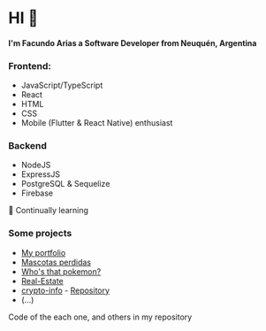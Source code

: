 # HI 🌝
#### I'm Facundo Arias a Software Developer from Neuquén, Argentina

### Frontend:
* JavaScript/TypeScript
* React
* HTML
* CSS
* Mobile (Flutter & React Native) enthusiast

### Backend 
* NodeJS
* ExpressJS
* PostgreSQL & Sequelize
* Firebase


🌱 Continually learning


### Some projects
* [My portfolio](https://facuariasl.vercel.app)
* [Mascotas perdidas](https://pawer.org)
* [Who's that pokemon?](https://pokemon-who.vercel.app/)
* [Real-Estate](https://realestate-properties.vercel.app/)
* [crypto-info](https://cryptodata001.netlify.app) - [Repository](https://github.com/facuariasla/crypto-info)
* (...)

Code of the each one, and others in my repository


<!--

![GitHub Stats](https://github-readme-stats.vercel.app/api?username=facuariasla&theme=radical)


**facuariasla/facuariasla** is a ✨ _special_ ✨ repository because its `README.md` (this file) appears on your GitHub profile.

Here are some ideas to get you started:

- 🌱 I’m currently learning 
- 👯 I’m looking to collaborate on ...
- 🤔 I’m looking for help with ...
- 💬 Ask me about ...
- 📫 How to reach me: ...
- 😄 Pronouns: H
- ⚡ Fun fact: ...
-->
